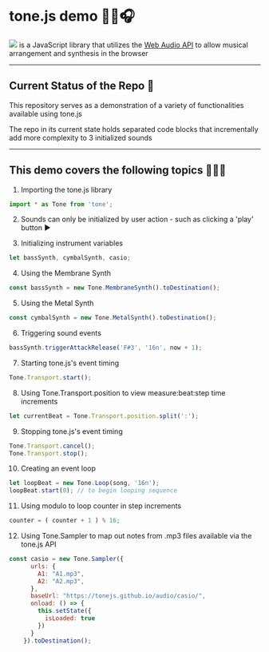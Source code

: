 # tone.js demo 🎵🎹🎧

[![](https://img.shields.io/badge/tone.js-F734D7?style=for-the-badge)](https://tonejs.github.io/) is a JavaScript library that utilizes the [Web Audio API](https://developer.mozilla.org/en-US/docs/Web/API/Web_Audio_API) to allow musical arrangement and synthesis in the browser

---

## Current Status of the Repo 🤔

This repository serves as a demonstration of a variety of functionalities available using tone.js

The repo in its current state holds separated code blocks that incrementally add more complexity to 3 initialized sounds

---

## This demo covers the following topics 🧑🏻‍🏫

1. Importing the tone.js library
```js
import * as Tone from 'tone';
```

2. Sounds can only be initialized by user action - such as clicking a 'play' button ▶️

3. Initializing instrument variables
```js
let bassSynth, cymbalSynth, casio;
```

4. Using the Membrane Synth
```js
const bassSynth = new Tone.MembraneSynth().toDestination();
```

5. Using the Metal Synth
```js
const cymbalSynth = new Tone.MetalSynth().toDestination();
```

6. Triggering sound events
```js
bassSynth.triggerAttackRelease('F#3', '16n', now + 1);
```

7. Starting tone.js's event timing
```js
Tone.Transport.start();
```
8. Using Tone.Transport.position to view measure:beat:step time increments
```js
let currentBeat = Tone.Transport.position.split(':');
```

9. Stopping tone.js's event timing
```js
Tone.Transport.cancel();
Tone.Transport.stop();
```

10. Creating an event loop
```js
let loopBeat = new Tone.Loop(song, '16n');
loopBeat.start(0); // to begin looping sequence
```

11. Using modulo to loop counter in step increments
```js
counter = ( counter + 1 ) % 16;
```

12. Using Tone.Sampler to map out notes from .mp3 files available via the tone.js API
```js
const casio = new Tone.Sampler({
      urls: {
        A1: "A1.mp3",
        A2: "A2.mp3",
      },
      baseUrl: "https://tonejs.github.io/audio/casio/",
      onload: () => {
        this.setState({
          isLoaded: true
        })
      }
    }).toDestination();
```
